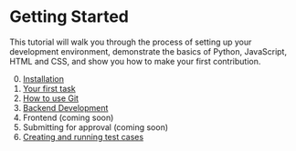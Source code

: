 # Getting Started

This tutorial will walk you through the process of setting up your development environment, demonstrate the basics of Python, JavaScript, HTML and CSS, and show you how to make your first contribution.

0. [Installation](/installation/README.md)
1. [Your first task](/getting-started/your-first-task.md)
2. [How to use Git](/getting-started/how-to-use-git.md)
2. [Backend Development](/getting-started/backend.md)
4. Frontend \(coming soon\)
5. Submitting for approval \(coming soon\)
6. [Creating and running test cases](/getting-started/testing.md)
